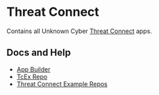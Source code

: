 # Threat Connect

Contains all Unknown Cyber [Threat Connect](https://threatconnect.com/) apps.

## Docs and Help

- [App Builder](https://knowledge.threatconnect.com/docs/app-builder-overview)
- [TcEx Repo](https://github.com/ThreatConnect-Inc/tcex)
- [Threat Connect Example Repos](https://github.com/ThreatConnect-Inc/threatconnect-playbooks)